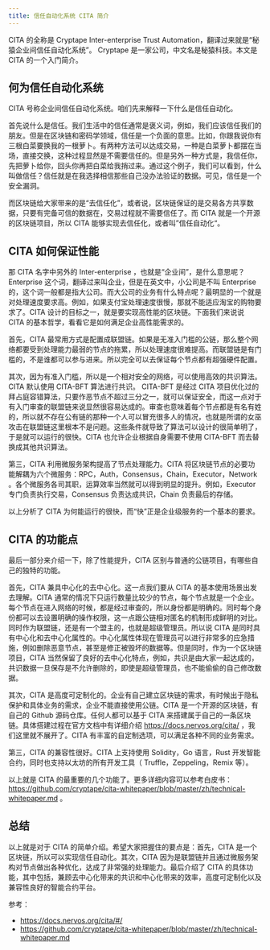 ```yaml
---
title: 信任自动化系统 CITA 简介
---
```


CITA 的全称是 Cryptape Inter-enterprise Trust Automation，翻译过来就是“秘猿企业间信任自动化系统”。 Cryptape 是一家公司，中文名是秘猿科技。本文是 CITA 的一个入门简介。

## 何为信任自动化系统

CITA 号称企业间信任自动化系统。咱们先来解释一下什么是信任自动化。

首先说什么是信任。我们生活中的信任通常是褒义词，例如，我们应该信任我们的朋友。但是在区块链和密码学领域，信任是一个负面的意思。比如，你跟我说你有三根白菜要换我的一根萝卜。有两种方法可以达成交易，一种是白菜萝卜都摆在当场，直接交换，这种过程显然是不需要信任的。但是另外一种方式是，我信任你，先把萝卜给你，回头你再把白菜给我捎过来。通过这个例子，我们可以看到，什么叫做信任？信任就是在我选择相信那些自己没办法验证的数据。可见，信任是一个安全漏洞。

而区块链给大家带来的是“去信任化”，或者说，区块链保证的是交易各方共享数据，只要有完备可信的数据在，交易过程就不需要信任了。而 CITA 就是一个开源的区块链项目，所以 CITA 能够实现去信任化，或者叫”信任自动化“。

## CITA 如何保证性能

那 CITA 名字中另外的 Inter-enterprise ，也就是“企业间”，是什么意思呢？Enterprise 这个词，翻译过来叫企业，但是在英文中，小公司是不叫 Enterprise 的，这个词一般都是指大公司。而大公司的业务有什么特点呢？最明显的一个就是对处理速度要求高。例如，如果支付宝处理速度很慢，那就不能适应淘宝的购物要求了。CITA 设计的目标之一，就是要实现高性能的区块链。下面我们来说说 CITA 的基本哲学，看看它是如何满足企业高性能需求的。

首先，CITA 最常用方式是配置成联盟链。如果是无准入门槛的公链，那么整个网络都要受到处理能力最弱的节点的拖累，所以处理速度很难提高。而联盟链是有门槛的，不是谁都可以参与进来。所以完全可以去保证每个节点都有超强硬件配置。

其次，因为有准入门槛，所以是一个相对安全的网络，可以使用高效的共识算法。CITA 默认使用 CITA-BFT 算法进行共识。 CITA-BFT 是经过 CITA 项目优化过的拜占庭容错算法，只要作恶节点不超过三分之一，就可以保证安全，而这一点对于有入门审查的联盟链来说显然很容易达成的。审查也意味着每个节点都是有名有姓的，所以就不存在公有链的那种一个人可以冒充很多人的情况，也就是所谓的女巫攻击在联盟链这里根本不是问题。这些条件就导致了算法可以设计的很简单明了，于是就可以运行的很快。CITA 也允许企业根据自身需要不使用 CITA-BFT 而去替换成其他共识算法。
  
第三，CITA 利用微服务架构提高了节点处理能力。CITA 将区块链节点的必要功能解耦为六个微服务：RPC，Auth，Consensus，Chain，Executor，Network 。各个微服务各司其职，运算效率当然就可以得到明显的提升。例如，Executor 专门负责执行交易，Consensus 负责达成共识，Chain 负责最后的存储。

以上分析了 CITA 为何能运行的很快，而“快”正是企业级服务的一个基本的要求。

## CITA 的功能点

最后一部分来介绍一下，除了性能提升，CITA 区别与普通的公链项目，有哪些自己的独特的功能。

首先，CITA 兼具中心化的去中心化。这一点我们要从 CITA 的基本使用场景出发去理解。CITA 通常的情况下只运行数量比较少的节点，每个节点就是一个企业。每个节点在进入网络的时候，都是经过审查的，所以身份都是明确的。同时每个身份都可以去设置明确的操作权限，这一点跟公链相对匿名的机制形成鲜明的对比。同时作为联盟链，还是有一个盟主的，也就是超级管理员。所以说 CITA 是同时具有中心化和去中心化属性的。中心化属性体现在管理员可以进行非常多的应急措施，例如删除恶意节点，甚至是修正被毁坏的数据等。但是同时，作为一个区块链项目，CITA 当然保留了良好的去中心化特点，例如，共识是由大家一起达成的，共识数据一旦保存是不允许删除的，即使是超级管理员，也不能偷偷的自己修改数据。

其次，CITA 是高度可定制化的。企业有自己建立区块链的需求，有时候出于隐私保护和具体业务的需求，企业不能直接使用公链。CITA 是一个开源的区块链，有自己的 Github 源码仓库。任何人都可以基于 CITA 来搭建属于自己的一条区块链。具体搭建过程在官方文档中有详细介绍 https://docs.nervos.org/cita/ ，我们这里就不展开了。CITA 有丰富的自定制选项，可以满足各种不同的业务需求。

第三，CITA 的兼容性很好。CITA 上支持使用 Solidity，Go 语言，Rust 开发智能合约，同时也支持以太坊的所有开发工具（ Truffle，Zeppeling，Remix 等）。

以上就是 CITA 的最重要的几个功能了。更多详细内容可以参考白皮书：https://github.com/cryptape/cita-whitepaper/blob/master/zh/technical-whitepaper.md 。

## 总结

以上就是对于 CITA 的简单介绍。希望大家把握住的要点是：首先，CITA 是一个区块链，所以可以实现信任自动化。其次，CITA 因为是联盟链并且通过微服务架构对节点做出各种优化，达成了非常强的处理能力。最后介绍了 CITA 的具体功能，其中包括，兼顾去中心化带来的共识和中心化带来的效率，高度可定制化以及兼容性良好的智能合约平台。

参考：

- https://docs.nervos.org/cita/#/
- https://github.com/cryptape/cita-whitepaper/blob/master/zh/technical-whitepaper.md 
